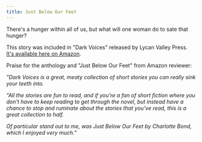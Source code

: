 ```yaml
---
title: Just Below Our Feet
---
```


There's a hunger within all of us, but what will one woman do to sate that hunger? 

This story was included in "Dark Voices" released by Lycan Valley Press. [It's available here on Amazon](https://www.amazon.co.uk/Dark-Voices-Valley-Charity-Anthology/dp/0998748994/).

Praise for the anthology and "Just Below Our Feet" from Amazon reviewer:

*"Dark Voices is a great, meaty collection of short stories you can really sink your teeth into.*

*"All the stories are fun to read, and if you're a fan of short fiction where you don't have to keep reading to get through the novel, but instead have a chance to stop and ruminate about the stories that you've read, this is a great collection to half.*

*Of particular stand out to me, was Just Below Our Feet by Charlotte Bond, which I enjoyed very much."*